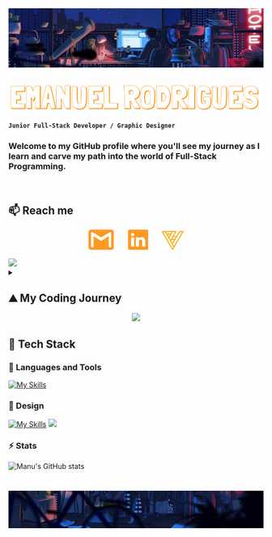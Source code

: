 <img src="Resources/top.jpg">
<br>
<br>
<p align="center">
    <img src="Resources/namehorizontal.png" alt="Name Image" width="500">
</p>


**`Junior Full-Stack Developer / Graphic Designer`**


### Welcome to my GitHub profile where you'll see my journey as I learn and carve my path into the world of Full-Stack Programming.
&nbsp;&nbsp;&nbsp;&nbsp;
## 📫 Reach me
<div align="center">

  [<img src="Resources/mailyellow.png" width="50" alt="Gmail Icon">](mailto:iamvilares@gmail.com)
  &nbsp;&nbsp;&nbsp;&nbsp;&nbsp;
  [<img src="Resources/lkdnyellow.png" width="40" alt="LinkedIn Icon">](https://www.linkedin.com/in/edvrodrigues/)
  &nbsp;&nbsp;&nbsp;&nbsp;&nbsp;
  [<img src="Resources/logoyellow.png" width="43" alt="Portfolio Icon">](https://www.iamvilares.com/)

</div>

<img src="https://user-images.githubusercontent.com/74038190/212284100-561aa473-3905-4a80-b561-0d28506553ee.gif">

<details>
 <summary><h2>⛰️ My Coding Journey</h2></summary>
I began my coding journey in college, as a multimedia student. It was mainly frontend and some ideas of backend, nothing too deep. I was pretty excited, even before starting. However, things took a turn for the worst, and shortly after starting learning, I discovered that coding wasn't for me... at the time. So I moved on to other realms of multimedia and ended up as a Graphic Designer. It fulfilled me for a while but after some time, I've noticed that it wasn't for me either. I love being creative and I don't think I'll ever let go of that part of me... but I wanted more. As I started to realize that I needed a career change, coding started to appear on the back of my mind. You see, I've never truly forgotten it after college, and it somehow became this monster that was too strong for me to defeat. But maybe not this time. Maybe I was ready enough to try again. And so I did. And so I failed. A few months passed. I tried again on my own. And I failed again. This made me think that maybe I should stick to Graphic Design and what I needed was just to fall back in love with it. And that's what I did, but the love didn't last long. At this point, I was really tired, like you must be from reading this. I promise the end is near. I've decided I needed a proper change, this time for real, not like the times before where it was just me in front of my computer. In reality, coding was still on my mind. I always had this idea that programmers owned the world and the array of things they could do blew my mind. And I wanted that. Since I couldn't do it alone, I took a friend's suggestion and did a coding boot camp. It was hard, incredibly fast-paced but fun as hell. They say "third time's a charm" and... this time was. I finally felt I was on to something, and even though this journey was, is, and will continue to be hard, I don't see myself doing anything else. So welcome to my GitHub profile and my journey into a Full-Stack Developer!!!
</details>

<div align="center">
  <img src="https://user-images.githubusercontent.com/74038190/212284087-bbe7e430-757e-4901-90bf-4cd2ce3e1852.gif">
</div>



## 🚀 Tech Stack
### 🧰 Languages and Tools
 [![My Skills](https://skillicons.dev/icons?i=java,js,html,css,spring,nodejs,jquery,bootstrap,mysql,git,maven,postman,idea,vscode)](https://skillicons.dev)
### 🎨 Design
[![My Skills](https://skillicons.dev/icons?i=ai,ps,sketchup,figma)](https://skillicons.dev)
<img src="https://user-images.githubusercontent.com/74038190/212284100-561aa473-3905-4a80-b561-0d28506553ee.gif">
&nbsp;&nbsp;&nbsp;&nbsp;
### ⚡️ Stats

![Manu's GitHub stats](https://github-readme-stats.vercel.app/api?username=manuvils&show_icons=true&theme=github_dark)

#

<img src="Resources/down.jpg">
